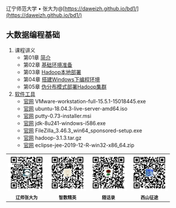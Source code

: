 辽宁师范大学 &bull; 张大为@[https://daweizh.github.io/bd1/](https://daweizh.github.io/bd1/)

## 大数据编程基础

1. 课程讲义
    - 第01章 [简介](2020/01/intro.html)
    - 第02章 [基础环境准备](2020/02/base-env.html)
    - 第03章 [Hadoop本地部署](2020/03/local.html)
    - 第04章 [搭建Windows下编程环境](2020/04/win-ide.html)
    - 第05章 [伪分布模式部署Hadoop集群](2020/05/pseudo.html)
2. [软件工具](https://pan.baidu.com/s/1b2hb8Of9fKAWzHx8ayllPw)
    - [官网](https://www.vmware.com/cn/products/workstation-pro.html) VMware-workstation-full-15.5.1-15018445.exe
    - [官网](https://ubuntu.com/) ubuntu-18.04.3-live-server-amd64.iso
    - [官网](https://putty.en.softonic.com/) putty-0.73-installer.msi
    - [官网](https://www.oracle.com/java/technologies/javase/javase-jdk8-downloads.html) jdk-8u241-windows-i586.exe
    - [官网](https://filezilla-project.org/download.php?type=client)  FileZilla_3.46.3_win64_sponsored-setup.exe
    - [官网](https://hadoop.apache.org/releases.html) hadoop-3.1.3.tar.gz
    - [官网](https://www.eclipse.org/downloads/packages/) eclipse-jee-2019-12-R-win32-x86_64.zip

<table style="border:0px;font-size:12px;">
  <tr>
    <td style="border:0px;"> <img src="assets/me/img/zdw.jpg" width="100"> </td>
    <td style="border:0px;"> <img src="assets/me/img/idea.jpg" width="100"> </td>
    <td style="border:0px;"> <img src="assets/me/img/shl.jpg" width="100"> </td>
    <td style="border:0px;"> <img src="assets/me/img/xszt.jpg" width="100"> </td>
  </tr>
  <tr>
    <th style="border:0px;">辽师张大为</th><th style="border:0px;">智数精英</th>
    <th style="border:0px;">随话录</th><th style="border:0px;">西山征途</th>
  </tr>
</table>
